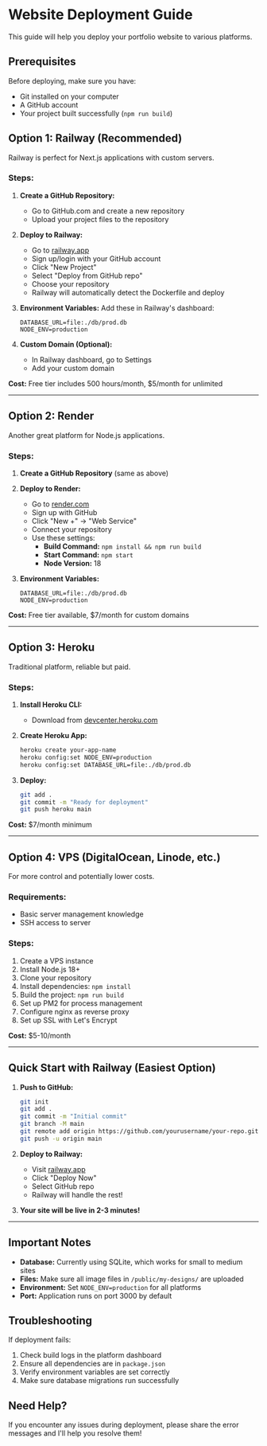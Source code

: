 # Website Deployment Guide

This guide will help you deploy your portfolio website to various platforms.

## Prerequisites

Before deploying, make sure you have:
- Git installed on your computer
- A GitHub account
- Your project built successfully (`npm run build`)

## Option 1: Railway (Recommended)

Railway is perfect for Next.js applications with custom servers.

### Steps:

1. **Create a GitHub Repository:**
   - Go to GitHub.com and create a new repository
   - Upload your project files to the repository

2. **Deploy to Railway:**
   - Go to [railway.app](https://railway.app)
   - Sign up/login with your GitHub account
   - Click "New Project"
   - Select "Deploy from GitHub repo"
   - Choose your repository
   - Railway will automatically detect the Dockerfile and deploy

3. **Environment Variables:**
   Add these in Railway's dashboard:
   ```
   DATABASE_URL=file:./db/prod.db
   NODE_ENV=production
   ```

4. **Custom Domain (Optional):**
   - In Railway dashboard, go to Settings
   - Add your custom domain

**Cost:** Free tier includes 500 hours/month, $5/month for unlimited

---

## Option 2: Render

Another great platform for Node.js applications.

### Steps:

1. **Create a GitHub Repository** (same as above)

2. **Deploy to Render:**
   - Go to [render.com](https://render.com)
   - Sign up with GitHub
   - Click "New +" → "Web Service"
   - Connect your repository
   - Use these settings:
     - **Build Command:** `npm install && npm run build`
     - **Start Command:** `npm start`
     - **Node Version:** 18

3. **Environment Variables:**
   ```
   DATABASE_URL=file:./db/prod.db
   NODE_ENV=production
   ```

**Cost:** Free tier available, $7/month for custom domains

---

## Option 3: Heroku

Traditional platform, reliable but paid.

### Steps:

1. **Install Heroku CLI:**
   - Download from [devcenter.heroku.com](https://devcenter.heroku.com/articles/heroku-cli)

2. **Create Heroku App:**
   ```bash
   heroku create your-app-name
   heroku config:set NODE_ENV=production
   heroku config:set DATABASE_URL=file:./db/prod.db
   ```

3. **Deploy:**
   ```bash
   git add .
   git commit -m "Ready for deployment"
   git push heroku main
   ```

**Cost:** $7/month minimum

---

## Option 4: VPS (DigitalOcean, Linode, etc.)

For more control and potentially lower costs.

### Requirements:
- Basic server management knowledge
- SSH access to server

### Steps:
1. Create a VPS instance
2. Install Node.js 18+
3. Clone your repository
4. Install dependencies: `npm install`
5. Build the project: `npm run build`
6. Set up PM2 for process management
7. Configure nginx as reverse proxy
8. Set up SSL with Let's Encrypt

**Cost:** $5-10/month

---

## Quick Start with Railway (Easiest Option)

1. **Push to GitHub:**
   ```bash
   git init
   git add .
   git commit -m "Initial commit"
   git branch -M main
   git remote add origin https://github.com/yourusername/your-repo.git
   git push -u origin main
   ```

2. **Deploy to Railway:**
   - Visit [railway.app](https://railway.app)
   - Click "Deploy Now"
   - Select GitHub repo
   - Railway will handle the rest!

3. **Your site will be live in 2-3 minutes!**

---

## Important Notes

- **Database:** Currently using SQLite, which works for small to medium sites
- **Files:** Make sure all image files in `/public/my-designs/` are uploaded
- **Environment:** Set `NODE_ENV=production` for all platforms
- **Port:** Application runs on port 3000 by default

## Troubleshooting

If deployment fails:
1. Check build logs in the platform dashboard
2. Ensure all dependencies are in `package.json`
3. Verify environment variables are set correctly
4. Make sure database migrations run successfully

## Need Help?

If you encounter any issues during deployment, please share the error messages and I'll help you resolve them!